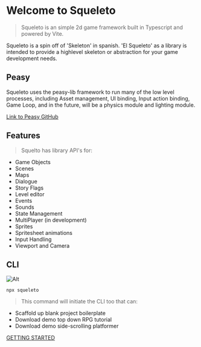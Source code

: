 # Welcome to Squeleto

> Squeleto is an simple 2d game framework built in Typescript and powered by Vite.

Squeleto is a spin off of 'Skeleton' in spanish. 'El Squeleto' as a library is intended to provide a highlevel skeleton or abstraction for your game development needs.

## Peasy

Squeleto uses the peasy-lib framework to run many of the low level processes, including Asset management, UI binding, Input action binding, Game Loop, and in the future, will be a physics module and lighting module.

[Link to Peasy GitHub](https://github.com/peasy-lib/peasy-lib/tree/main)

## Features

> Squelto has library API's for:

- Game Objects
- Scenes
- Maps
- Dialogue
- Story Flags
- Level editor
- Events
- Sounds
- State Management
- MultiPlayer (in development)
- Sprites
- Spritesheet animations
- Input Handling
- Viewport and Camera

## CLI

![Alt](/Squeleto.png "CLI")

```
npx squeleto
```

> This command will initiate the CLI too that can:

- Scaffold up blank project boilerplate
- Download demo top down RPG tutorial
- Download demo side-scrolling platformer

[GETTING STARTED](/GettingStarted)
